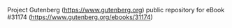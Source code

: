 Project Gutenberg (https://www.gutenberg.org) public repository for eBook #31174 (https://www.gutenberg.org/ebooks/31174)
